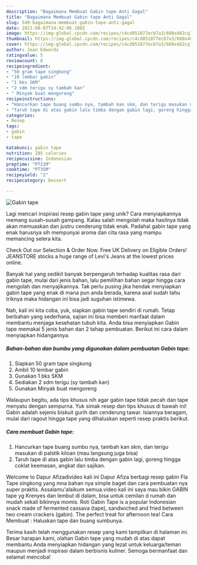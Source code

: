 ```yaml
---
description: "Bagaimana Membuat Gabin tape Anti Gagal"
title: "Bagaimana Membuat Gabin tape Anti Gagal"
slug: 549-bagaimana-membuat-gabin-tape-anti-gagal
date: 2021-08-07T14:42:06.100Z
image: https://img-global.cpcdn.com/recipes/c4cd851877ecb7a3/680x482cq70/gabin-tape-foto-resep-utama.jpg
thumbnail: https://img-global.cpcdn.com/recipes/c4cd851877ecb7a3/680x482cq70/gabin-tape-foto-resep-utama.jpg
cover: https://img-global.cpcdn.com/recipes/c4cd851877ecb7a3/680x482cq70/gabin-tape-foto-resep-utama.jpg
author: Jean Edwards
ratingvalue: 5
reviewcount: 8
recipeingredient:
- "50 gram tape singkong"
- "10 lembar gabin"
- "1 bks SKM"
- "2 sdm terigu sy tambah kan"
- " Minyak buat mengoreng"
recipeinstructions:
- "Hancurkan tape buang sumbu nya, tambah kan skm, dan terigu masukan di palstik kiloan (mau langsung juga bisa)"
- "Taruh tape di atas gabin lalu timba dengan gabin lagi, goreng hingga coklat keemasan, angkat dan sajikan."
categories:
- Resep
tags:
- gabin
- tape

katakunci: gabin tape 
nutrition: 285 calories
recipecuisine: Indonesian
preptime: "PT21M"
cooktime: "PT35M"
recipeyield: "2"
recipecategory: Dessert

---
```



![Gabin tape](https://img-global.cpcdn.com/recipes/c4cd851877ecb7a3/680x482cq70/gabin-tape-foto-resep-utama.jpg)

Lagi mencari inspirasi resep gabin tape yang unik? Cara menyiapkannya memang susah-susah gampang. Kalau salah mengolah maka hasilnya tidak akan memuaskan dan justru cenderung tidak enak. Padahal gabin tape yang enak harusnya sih mempunyai aroma dan cita rasa yang mampu memancing selera kita.

Check Out our Selection &amp; Order Now. Free UK Delivery on Eligible Orders! JEANSTORE stocks a huge range of Levi&#39;s Jeans at the lowest prices online.

Banyak hal yang sedikit banyak berpengaruh terhadap kualitas rasa dari gabin tape, mulai dari jenis bahan, lalu pemilihan bahan segar hingga cara mengolah dan menyajikannya. Tak perlu pusing jika hendak menyiapkan gabin tape yang enak di mana pun anda berada, karena asal sudah tahu triknya maka hidangan ini bisa jadi suguhan istimewa.


Nah, kali ini kita coba, yuk, siapkan gabin tape sendiri di rumah. Tetap berbahan yang sederhana, sajian ini bisa memberi manfaat dalam membantu menjaga kesehatan tubuh kita. Anda bisa menyiapkan Gabin tape memakai 5 jenis bahan dan 2 tahap pembuatan. Berikut ini cara dalam menyiapkan hidangannya.

<!--inarticleads1-->

##### Bahan-bahan dan bumbu yang digunakan dalam pembuatan Gabin tape:

1. Siapkan 50 gram tape singkong
1. Ambil 10 lembar gabin
1. Gunakan 1 bks SKM
1. Sediakan 2 sdm terigu (sy tambah kan)
1. Gunakan  Minyak buat mengoreng


Walaupun begitu, ada tips khusus nih agar gabin tape tidak pecah dan tape menyatu dengan sempurna. Yuk simak resep dan tips khusus di bawah ini! Gabin adalah sejenis biskuit gurih dan cenderung tawar. Isiannya beragam, mulai dari ragout hingga tape yang dihaluskan seperti resep praktis berikut. 

<!--inarticleads2-->

##### Cara membuat Gabin tape:

1. Hancurkan tape buang sumbu nya, tambah kan skm, dan terigu masukan di palstik kiloan (mau langsung juga bisa)
1. Taruh tape di atas gabin lalu timba dengan gabin lagi, goreng hingga coklat keemasan, angkat dan sajikan.


Welcome to Dapur Afizadivideo kali ini Dapur Afiza berbagi resep gabin Fla Tape singkong yang mna bahan nya simple baget dan cara pembuatan nya super praktis. Assalamu&#39;alaikum semua.video kali ini saya mau bikin GABIN tape yg Krenyes dan lembut di dalam, bisa untuk cemilan d rumah dan mudah sekali bikinnya momis. Roti Gabin Tape is a popular Indonesian snack made of fermented cassava (tape), sandwiched and fried between two cream crackers (gabin). The perfect treat for afternoon tea! Cara Membuat : Haluskan tape dan buang sumbunya. 

Terima kasih telah menggunakan resep yang kami tampilkan di halaman ini. Besar harapan kami, olahan Gabin tape yang mudah di atas dapat membantu Anda menyiapkan hidangan yang lezat untuk keluarga/teman maupun menjadi inspirasi dalam berbisnis kuliner. Semoga bermanfaat dan selamat mencoba!
